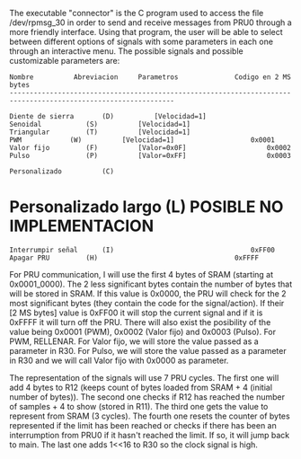 The executable "connector" is the C program used to access the file /dev/rpmsg_30 in order to send and receive messages from PRU0 through a more friendly interface. Using that program, the user will be able to select between different options of signals with some parameters in each one through an interactive menu. The possible signals and possible customizable parameters are:

	Nombre			Abreviacion		Parametros				Codigo en 2 MS bytes
	---------------------------------------------------------------------------------------------------------------

	Diente de sierra	   (D)			[Velocidad=1]
	Senoidal		   (S)			[Velocidad=1]
	Triangular		   (T)			[Velocidad=1]
	PWM			   (W)			[Velocidad=1]					0x0001
	Valor fijo		   (F)			[Valor=0x0F]					0x0002
	Pulso			   (P)			[Valor=0xFF]					0x0003

	Personalizado		   (C)
#	Personalizado largo	   (L)			POSIBLE NO IMPLEMENTACION
	Interrumpir señal	   (I)									0xFF00
	Apagar PRU		   (H)									0xFFFF


For PRU communication, I will use the first 4 bytes of SRAM (starting at 0x0001_0000). The 2 less significant bytes contain the number of bytes that will be stored in SRAM. If this value is 0x0000, the PRU will check for the 2 most significant bytes (they contain the code for the signal/action). If their [2 MS bytes] value is 0xFF00 it will stop the current signal and if it is 0xFFFF it will turn off the PRU. There will also exist the posibility of the value being 0x0001 (PWM), 0x0002 (Valor fijo) and 0x0003 (Pulso). 
For PWM, RELLENAR.
For Valor fijo, we will store the value passed as a parameter in R30.
For Pulso, we will store the value passed as a parameter in R30 and we will call Valor fijo with 0x0000 as parameter.

The representation of the signals will use 7 PRU cycles. The first one will add 4 bytes to R12 (keeps count of bytes loaded from SRAM + 4 (initial number of bytes)). The second one checks if R12 has reached the number of samples + 4 to show (stored in R11). The third one gets the value to represent from SRAM (3 cycles). The fourth one resets the counter of bytes represented if the limit has been reached or checks if there has been an interrumption from PRU0 if it hasn't reached the limit. If so, it will jump back to main. The last one adds 1<<16 to R30 so the clock signal is high.
